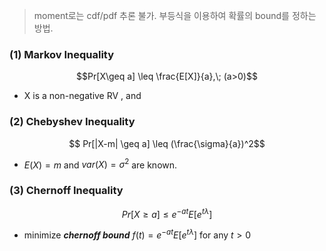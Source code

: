 > moment로는 cdf/pdf 추론 불가. 부등식을 이용하여 확률의 bound를 정하는 방법.


### (1) Markov Inequality
$$Pr[X\geq a] \leq \frac{E[X]}{a},\; (a>0)$$
- X is a non-negative RV , and 





### (2) Chebyshev Inequality
$$ Pr[|X-m| \geq a] \leq (\frac{\sigma}{a})^2$$
- $E(X)=m$ and $var(X)=\sigma^2$ are known.






### (3) Chernoff Inequality
$$Pr[X\geq a] \leq e^{-at}E[e^{t\lambda}]$$
- minimize ***chernoff bound*** $f(t)=e^{-at}E[e^{t\lambda}]$   for any $t>0$ 